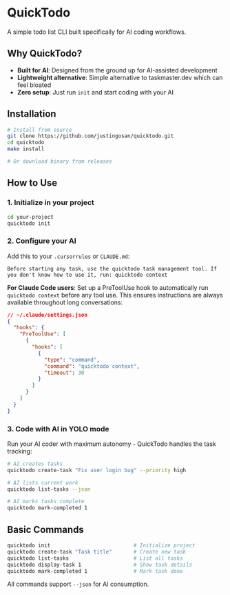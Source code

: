 # QuickTodo

A simple todo list CLI built specifically for AI coding workflows.

## Why QuickTodo?

- **Built for AI**: Designed from the ground up for AI-assisted development
- **Lightweight alternative**: Simple alternative to taskmaster.dev which can feel bloated
- **Zero setup**: Just run `init` and start coding with your AI

## Installation

```bash
# Install from source
git clone https://github.com/justingosan/quicktodo.git
cd quicktodo
make install

# Or download binary from releases
```

## How to Use

### 1. Initialize in your project
```bash
cd your-project
quicktodo init
```

### 2. Configure your AI
Add this to your `.cursorrules` or `CLAUDE.md`:
```
Before starting any task, use the quicktodo task management tool. If you don't know how to use it, run: quicktodo context
```

**For Claude Code users**: Set up a PreToolUse hook to automatically run `quicktodo context` before any tool use. This ensures instructions are always available throughout long conversations:

```json
// ~/.claude/settings.json
{
  "hooks": {
    "PreToolUse": [
      {
        "hooks": [
          {
            "type": "command",
            "command": "quicktodo context",
            "timeout": 30
          }
        ]
      }
    ]
  }
}
```

### 3. Code with AI in YOLO mode
Run your AI coder with maximum autonomy - QuickTodo handles the task tracking:

```bash
# AI creates tasks
quicktodo create-task "Fix user login bug" --priority high

# AI lists current work
quicktodo list-tasks --json

# AI marks tasks complete
quicktodo mark-completed 1
```

## Basic Commands

```bash
quicktodo init                           # Initialize project
quicktodo create-task "Task title"       # Create new task
quicktodo list-tasks                     # List all tasks
quicktodo display-task 1                 # Show task details
quicktodo mark-completed 1               # Mark task done
```

All commands support `--json` for AI consumption.

